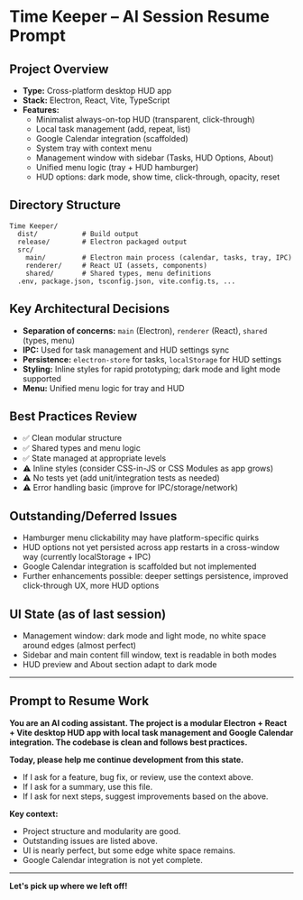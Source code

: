 # Time Keeper – AI Session Resume Prompt

## Project Overview
- **Type:** Cross-platform desktop HUD app
- **Stack:** Electron, React, Vite, TypeScript
- **Features:**
  - Minimalist always-on-top HUD (transparent, click-through)
  - Local task management (add, repeat, list)
  - Google Calendar integration (scaffolded)
  - System tray with context menu
  - Management window with sidebar (Tasks, HUD Options, About)
  - Unified menu logic (tray + HUD hamburger)
  - HUD options: dark mode, show time, click-through, opacity, reset

## Directory Structure
```
Time Keeper/
  dist/           # Build output
  release/        # Electron packaged output
  src/
    main/         # Electron main process (calendar, tasks, tray, IPC)
    renderer/     # React UI (assets, components)
    shared/       # Shared types, menu definitions
  .env, package.json, tsconfig.json, vite.config.ts, ...
```

## Key Architectural Decisions
- **Separation of concerns:** `main` (Electron), `renderer` (React), `shared` (types, menu)
- **IPC:** Used for task management and HUD settings sync
- **Persistence:** `electron-store` for tasks, `localStorage` for HUD settings
- **Styling:** Inline styles for rapid prototyping; dark mode and light mode supported
- **Menu:** Unified menu logic for tray and HUD

## Best Practices Review
- ✅ Clean modular structure
- ✅ Shared types and menu logic
- ✅ State managed at appropriate levels
- ⚠️ Inline styles (consider CSS-in-JS or CSS Modules as app grows)
- ⚠️ No tests yet (add unit/integration tests as needed)
- ⚠️ Error handling basic (improve for IPC/storage/network)

## Outstanding/Deferred Issues
- Hamburger menu clickability may have platform-specific quirks
- HUD options not yet persisted across app restarts in a cross-window way (currently localStorage + IPC)
- Google Calendar integration is scaffolded but not implemented
- Further enhancements possible: deeper settings persistence, improved click-through UX, more HUD options

## UI State (as of last session)
- Management window: dark mode and light mode, no white space around edges (almost perfect)
- Sidebar and main content fill window, text is readable in both modes
- HUD preview and About section adapt to dark mode

---

## Prompt to Resume Work

**You are an AI coding assistant. The project is a modular Electron + React + Vite desktop HUD app with local task management and Google Calendar integration. The codebase is clean and follows best practices.**

**Today, please help me continue development from this state.**
- If I ask for a feature, bug fix, or review, use the context above.
- If I ask for a summary, use this file.
- If I ask for next steps, suggest improvements based on the above.

**Key context:**
- Project structure and modularity are good.
- Outstanding issues are listed above.
- UI is nearly perfect, but some edge white space remains.
- Google Calendar integration is not yet complete.

---

**Let's pick up where we left off!** 